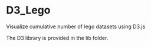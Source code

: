 # D3_Lego
Visualize cumulative number of lego datasets using D3.js

The D3 library is provided in the lib folder.
